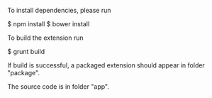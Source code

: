 To install dependencies, please run

$ npm install
$ bower install

To build the extension run

$ grunt build

If build is successful, a packaged extension should appear in folder "package".

The source code is in folder "app".
